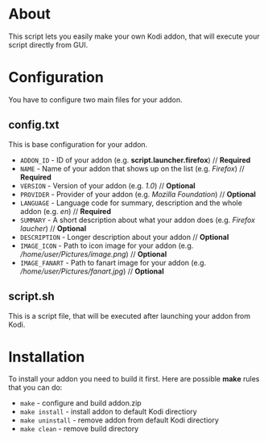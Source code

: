 # About
This script lets you easily make your own Kodi addon, that will execute your script directly from GUI.
# Configuration
You have to configure two main files for your addon.
## config.txt
This is base configuration for your addon.
- `ADDON_ID` - ID of your addon (e.g. **script.launcher.firefox**) // **Required**
- `NAME` - Name of your addon that shows up on the list (e.g. *Firefox*) // **Required**
- `VERSION` - Version of your addon (e.g. *1.0*) // **Optional**
- `PROVIDER` - Provider of your addon (e.g. *Mozilla Foundation*) // **Optional**
- `LANGUAGE` - Language code for summary, description and the whole addon (e.g. *en*) // **Required**
- `SUMMARY` - A short description about what your addon does (e.g. *Firefox laucher*) // **Optional**
- `DESCRIPTION` - Longer description about your addon // **Optional**
- `IMAGE_ICON` - Path to icon image for your addon (e.g. */home/user/Pictures/image.png*) // **Optional**
- `IMAGE_FANART` - Path to fanart image for your addon (e.g. */home/user/Pictures/fanart.jpg*) // **Optional**
## script.sh
This is a script file, that will be executed after launching your addon from Kodi.
# Installation
To install your addon you need to build it first. Here are possible **make** rules that you can do:
- `make` - configure and build addon.zip
- `make install` - install addon to default Kodi directiory
- `make uninstall` - remove addon from default Kodi directiory
- `make clean` - remove build directory
